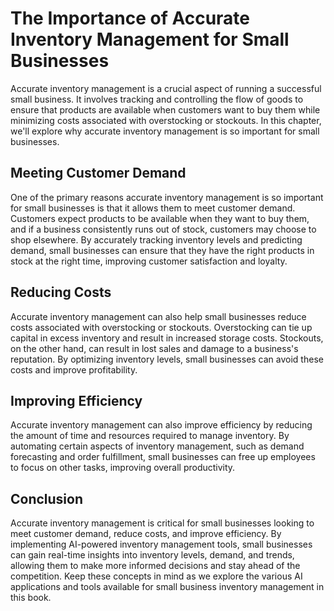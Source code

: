 The Importance of Accurate Inventory Management for Small Businesses
==================================================================================

Accurate inventory management is a crucial aspect of running a successful small business. It involves tracking and controlling the flow of goods to ensure that products are available when customers want to buy them while minimizing costs associated with overstocking or stockouts. In this chapter, we'll explore why accurate inventory management is so important for small businesses.

Meeting Customer Demand
-----------------------

One of the primary reasons accurate inventory management is so important for small businesses is that it allows them to meet customer demand. Customers expect products to be available when they want to buy them, and if a business consistently runs out of stock, customers may choose to shop elsewhere. By accurately tracking inventory levels and predicting demand, small businesses can ensure that they have the right products in stock at the right time, improving customer satisfaction and loyalty.

Reducing Costs
--------------

Accurate inventory management can also help small businesses reduce costs associated with overstocking or stockouts. Overstocking can tie up capital in excess inventory and result in increased storage costs. Stockouts, on the other hand, can result in lost sales and damage to a business's reputation. By optimizing inventory levels, small businesses can avoid these costs and improve profitability.

Improving Efficiency
--------------------

Accurate inventory management can also improve efficiency by reducing the amount of time and resources required to manage inventory. By automating certain aspects of inventory management, such as demand forecasting and order fulfillment, small businesses can free up employees to focus on other tasks, improving overall productivity.

Conclusion
----------

Accurate inventory management is critical for small businesses looking to meet customer demand, reduce costs, and improve efficiency. By implementing AI-powered inventory management tools, small businesses can gain real-time insights into inventory levels, demand, and trends, allowing them to make more informed decisions and stay ahead of the competition. Keep these concepts in mind as we explore the various AI applications and tools available for small business inventory management in this book.
